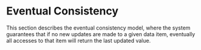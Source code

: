 # Eventual Consistency

This section describes the eventual consistency model, where the system guarantees that if no new updates are made to a given data item, eventually all accesses to that item will return the last updated value.
